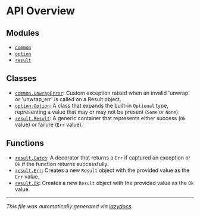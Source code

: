 <!-- markdownlint-disable -->

# API Overview

## Modules

- [`common`](./common.md#module-common)
- [`option`](./option.md#module-option)
- [`result`](./result.md#module-result)

## Classes

- [`common.UnwrapError`](./common.md#class-unwraperror): Custom exception raised when an invalid 'unwrap' or 'unwrap_err' is called on a Result object.
- [`option.Option`](./option.md#class-option): A class that expands the built-in `Optional` type, representing a value that may or may not be present (`Some` or `None`).
- [`result.Result`](./result.md#class-result): A generic container that represents either success (`Ok` value) or failure (`Err` value).

## Functions

- [`result.Catch`](./result.md#function-catch): A decorator that returns a `Err` if captured an exception or `Ok` if the function returns successfully.
- [`result.Err`](./result.md#function-err): Creates a new `Result` object with the provided value as the `Err` value.
- [`result.Ok`](./result.md#function-ok): Creates a new `Result` object with the provided value as the `Ok` value.


---

_This file was automatically generated via [lazydocs](https://github.com/ml-tooling/lazydocs)._
